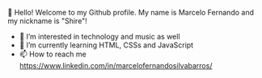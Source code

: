  👋 Hello! Welcome to my Github profile.
 My name is Marcelo Fernando and my nickname is "Shire"!
- 👀 I’m interested in technology and music as well
- 🌱 I’m currently learning HTML, CSSs and JavaScript
- 📫 How to reach me https://www.linkedin.com/in/marcelofernandosilvabarros/
